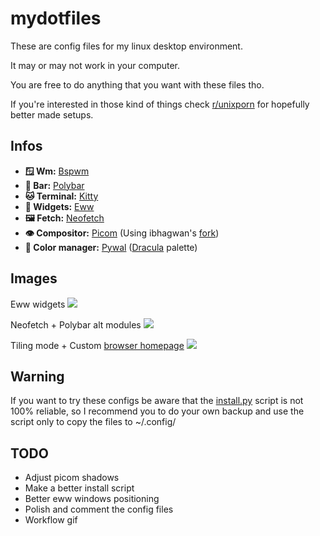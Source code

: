 # mydotfiles
These are config files for my linux desktop environment.

It may or may not work in your computer.

You are free to do anything that you want with these files tho.

If you're interested in those kind of things check [r/unixporn](https://www.reddit.com/r/unixporn) for hopefully better made setups.

## Infos
- **🪟 Wm:** [Bspwm](https://github.com/baskerville/bspwm)
- **🍫 Bar:** [Polybar](https://github.com/polybar/polybar)
- **🐱 Terminal:** [Kitty](https://github.com/kovidgoyal/kitty)
- **🤮 Widgets:** [Eww](https://github.com/elkowar/eww)
- **🖼️ Fetch:** [Neofetch](https://github.com/dylanaraps/neofetch)
- **👁️ Compositor:** [Picom](https://github.com/yshui/picom) (Using ibhagwan's [fork](https://github.com/ibhagwan/picom))
- **🎨 Color manager:** [Pywal](https://github.com/dylanaraps/pywal) ([Dracula](https://github.com/dracula/dracula-theme) palette)

## Images
Eww widgets
<img src="https://i.imgur.com/0TEv8Qg.png">

Neofetch + Polybar alt modules
<img src="https://i.imgur.com/cyQqur7.png">

Tiling mode + Custom [browser homepage](https://github.com/Xspt/new-tab)
<img src="https://i.imgur.com/8pzcDSb.png">

## Warning
If you want to try these configs be aware that the [install.py](https://github.com/Xspt/mydotfiles/blob/main/install.py) script is not 100% reliable, so I recommend you to do your own backup and use the script only to copy the files to ~/.config/

## TODO
- Adjust picom shadows
- Make a better install script
- Better eww windows positioning
- Polish and comment the config files
- Workflow gif

